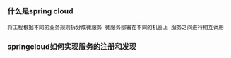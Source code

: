 ### 什么是spring cloud

    将工程根据不同的业务规则拆分成微服务 微服务部署在不同的机器上 服务之间进行相互调用

### springcloud如何实现服务的注册和发现

###